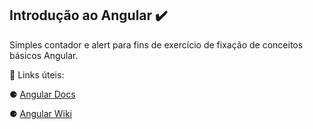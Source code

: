 ## Introdução ao Angular ✔️

Simples contador e alert para fins de exercício de fixação de conceitos básicos Angular.

🔗 Links úteis:

⚈ [Angular Docs](https://angular.io/docs)

⚈ [Angular Wiki](https://www.angularjswiki.com/)
